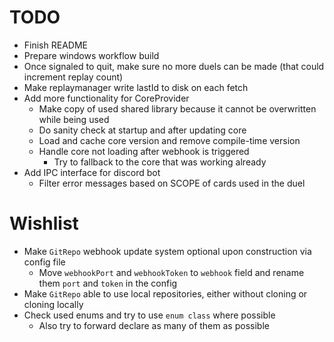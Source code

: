 # TODO
* Finish README
* Prepare windows workflow build
* Once signaled to quit, make sure no more duels can be made (that could increment replay count)
* Make replaymanager write lastId to disk on each fetch
* Add more functionality for CoreProvider
  * Make copy of used shared library because it cannot be overwritten while being used
  * Do sanity check at startup and after updating core
  * Load and cache core version and remove compile-time version
  * Handle core not loading after webhook is triggered
    * Try to fallback to the core that was working already
* Add IPC interface for discord bot
  * Filter error messages based on SCOPE of cards used in the duel

# Wishlist
* Make `GitRepo` webhook update system optional upon construction via config file
  * Move `webhookPort` and `webhookToken` to `webhook` field and rename them `port` and `token` in the config
* Make `GitRepo` able to use local repositories, either without cloning or cloning locally
* Check used enums and try to use `enum class` where possible
  * Also try to forward declare as many of them as possible
